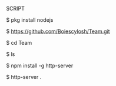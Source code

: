SCRIPT

$ pkg install nodejs

$ https://github.com/Boiescylosh/Team.git

$ cd Team

$ ls

$ npm install -g http-server

$ http-server .
